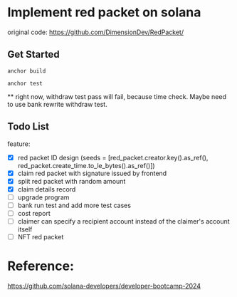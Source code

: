 # Implement red packet on solana
original code:
https://github.com/DimensionDev/RedPacket/
## Get Started
```
anchor build

anchor test
```
** right now, withdraw test pass will fail, because time check. Maybe need to use bank rewrite withdraw test.

## Todo List

feature:
- [x] red packet ID design (seeds = [red_packet.creator.key().as_ref(), red_packet.create_time.to_le_bytes().as_ref()])
- [x] claim red packet with signature issued by frontend
- [x] split red packet with random amount 
- [x] claim details record
- [ ] upgrade program
- [ ] bank run test and add more test cases
- [ ] cost report
- [ ] claimer can specify a recipient account instead of the claimer's account itself
- [ ] NFT red packet

# Reference:
https://github.com/solana-developers/developer-bootcamp-2024
